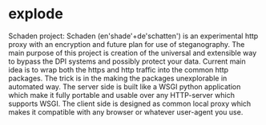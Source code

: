 # explode
Schaden project:
Schaden (en'shade'+de'schatten') is an experimental http proxy with an encryption and future plan for use of steganography.
The main purpose of this project is creation of the universal and extensible way to bypass the DPI systems and possibly protect your data.
Current main idea is to wrap both the https and http traffic into the common http packages. The trick is in the making the packages unexplorable
in automated way.
The server side is built like a WSGI python application which make it fully portable and usable over any HTTP-server which supports WSGI. 
The client side is designed as common local proxy which makes it compatible with any browser or whatever user-agent you use.